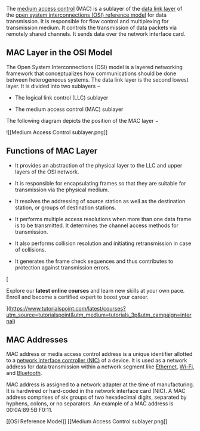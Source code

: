 The [medium access control](https://www.tutorialspoint.com/multiple-access-protocols-in-computer-networks) (MAC) is a sublayer of the [data link layer](https://www.tutorialspoint.com/data_communication_computer_network/data_link_layer_introduction.htm) of the [open system interconnections (OSI) reference model](https://www.tutorialspoint.com/The-OSI-Reference-Model) for data transmission. It is responsible for flow control and multiplexing for transmission medium. It controls the transmission of data packets via remotely shared channels. It sends data over the network interface card.

## MAC Layer in the OSI Model

The Open System Interconnections (OSI) model is a layered networking framework that conceptualizes how communications should be done between heterogeneous systems. The data link layer is the second lowest layer. It is divided into two sublayers −

- The logical link control (LLC) sublayer
    
- The medium access control (MAC) sublayer
    

The following diagram depicts the position of the MAC layer −

![[Medium Access Control sublayer.png]]

## Functions of MAC Layer

- It provides an abstraction of the physical layer to the LLC and upper layers of the OSI network.
    
- It is responsible for encapsulating frames so that they are suitable for transmission via the physical medium.
    
- It resolves the addressing of source station as well as the destination station, or groups of destination stations.
    
- It performs multiple access resolutions when more than one data frame is to be transmitted. It determines the channel access methods for transmission.
    
- It also performs collision resolution and initiating retransmission in case of collisions.
    
- It generates the frame check sequences and thus contributes to protection against transmission errors.
    

[

Explore our **latest online courses** and learn new skills at your own pace. Enroll and become a certified expert to boost your career.

](https://www.tutorialspoint.com/latest/courses?utm_source=tutorialspoint&utm_medium=tutorials_3p&utm_campaign=internal)

## MAC Addresses

MAC address or media access control address is a unique identifier allotted to a [network interface controller (NIC)](https://www.tutorialspoint.com/what-is-network-interface-card-nic) of a device. It is used as a network address for data transmission within a network segment like [Ethernet](https://www.tutorialspoint.com/what-is-an-ethernet-in-the-computer-network), [Wi-Fi](https://www.tutorialspoint.com/wi-fi/what_is_wifi.htm), and [Bluetooth](https://www.tutorialspoint.com/what-is-bluetooth).

MAC address is assigned to a network adapter at the time of manufacturing. It is hardwired or hard-coded in the network interface card (NIC). A MAC address comprises of six groups of two hexadecimal digits, separated by hyphens, colons, or no separators. An example of a MAC address is 00:0A:89:5B:F0:11.


[[OSI Reference Model]]
[[Medium Access Control sublayer.png]]